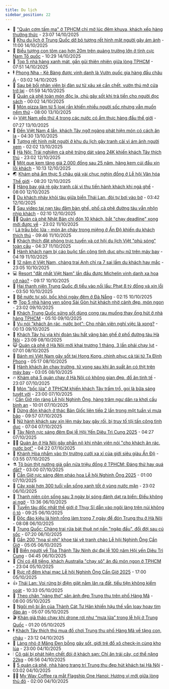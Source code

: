 ```yaml
---
title: Du lịch
sidebar_position: 22
---
```


<!-- dantri-du-lich:START -->
- 🥰 [&quot;Quán cơm tấm ma&quot; ở TPHCM chỉ mở lúc đêm khuya, khách xếp hàng thưởng thức](https://dantri.com.vn/du-lich/quan-com-tam-ma-o-tphcm-chi-mo-luc-dem-khuya-khach-xep-hang-thuong-thuc-20251013102957668.htm) - 23:07 14/10/2025
- 🥰 [Khu du lịch ở Trung Quốc dỡ bỏ tượng rết hình mặt người gây ám ảnh](https://dantri.com.vn/du-lich/khu-du-lich-o-trung-quoc-do-bo-tuong-ret-hinh-mat-nguoi-gay-am-anh-20251014150430568.htm) - 11:00 14/10/2025
- 🐻 [Biểu tượng con tôm cao hơn 20m trên quảng trường lớn ở tỉnh cực Nam Tổ quốc](https://dantri.com.vn/du-lich/bieu-tuong-con-tom-cao-hon-20m-tren-quang-truong-lon-o-tinh-cuc-nam-to-quoc-20251014145544010.htm) - 10:29 14/10/2025
- 🤩 [Top 5 nhà hàng xanh mát, gần gũi thiên nhiên giữa lòng TPHCM](https://dantri.com.vn/du-lich/top-5-nha-hang-xanh-mat-gan-gui-thien-nhien-giua-long-tphcm-20251013202303756.htm) - 07:51 14/10/2025
- 🕴 [Phong Nha - Kẻ Bàng được vinh danh là Vườn quốc gia hàng đầu châu Á](https://dantri.com.vn/du-lich/phong-nha-ke-bang-duoc-vinh-danh-la-vuon-quoc-gia-hang-dau-chau-a-20251014084438380.htm) - 03:02 14/10/2025
- 🤩 [Sau bê bối nhân viên bị đàn sư tử xâu xé cắn chết, vườn thú mở cửa trở lại](https://dantri.com.vn/du-lich/sau-be-boi-nhan-vien-bi-dan-su-tu-xau-xe-can-chet-vuon-thu-mo-cua-tro-lai-20251013231309726.htm) - 01:59 14/10/2025
- 🤠 [Quán cà phê toàn món độc lạ, chủ gây sốt khi trả tiền cho người đọc sách](https://dantri.com.vn/du-lich/quan-ca-phe-toan-mon-doc-la-chu-gay-sot-khi-tra-tien-cho-nguoi-doc-sach-20251011233008688.htm) - 00:02 14/10/2025
- 💪 [Món pizza làm từ 5 loại rắn khiến nhiều người sốc nhưng vẫn muốn nếm thử](https://dantri.com.vn/du-lich/mon-pizza-lam-tu-5-loai-ran-khien-nhieu-nguoi-soc-nhung-van-muon-nem-thu-20251012122050565.htm) - 08:00 13/10/2025
- 👍 [Việt Nam xếp thứ 4 trong các nước có ẩm thực hàng đầu thế giới](https://dantri.com.vn/du-lich/viet-nam-xep-thu-4-trong-cac-nuoc-co-am-thuc-hang-dau-the-gioi-20251013111459780.htm) - 07:27 13/10/2025
- 🚦 [Đến Việt Nam 4 lần, khách Tây ngỡ ngàng phát hiện món có cách ăn lạ](https://dantri.com.vn/du-lich/den-viet-nam-4-lan-khach-tay-ngo-ngang-phat-hien-mon-co-cach-an-la-20251011154209352.htm) - 04:30 13/10/2025
- 💪 [Tượng rết hình mặt người ở khu du lịch gây tranh cãi vì ám ảnh người xem](https://dantri.com.vn/du-lich/tuong-ret-hinh-mat-nguoi-o-khu-du-lich-gay-tranh-cai-vi-am-anh-nguoi-xem-20251012225931064.htm) - 02:02 13/10/2025
- 💃 [Hà Nội: Trải nghiệm cà phê trứng dát vàng 24K khiến khách Tây thích thú](https://dantri.com.vn/du-lich/ha-noi-trai-nghiem-ca-phe-trung-dat-vang-24k-khien-khach-tay-thich-thu-20251006220948245.htm) - 23:02 12/10/2025
- 👺 [Một que kem tăng giá 2.000 đồng sau 25 năm, hãng kem cúi đầu xin lỗi khách](https://dantri.com.vn/du-lich/mot-que-kem-tang-gia-2000-dong-sau-25-nam-hang-kem-cui-dau-xin-loi-khach-20251012112140734.htm) - 10:13 12/10/2025
- 🌏 [Khám phá ẩm thực 5 châu giá vài chục nghìn đồng ở Lễ hội Văn hóa Thế giới](https://dantri.com.vn/du-lich/kham-pha-am-thuc-5-chau-gia-vai-chuc-nghin-dong-o-le-hoi-van-hoa-the-gioi-20251012145604081.htm) - 08:20 12/10/2025
- 🎡 [Hãng bay giá rẻ gây tranh cãi vì thu tiền hành khách khi ngả ghế](https://dantri.com.vn/du-lich/hang-bay-gia-re-gay-tranh-cai-vi-thu-tien-hanh-khach-khi-nga-ghe-20251012113744568.htm) - 08:00 12/10/2025
- 🧰 [Du khách nhảy khỏi tàu giữa biển Thái Lan, đòi tự bơi vào bờ](https://dantri.com.vn/du-lich/du-khach-nhay-khoi-tau-giua-bien-thai-lan-doi-tu-boi-vao-bo-20251012103201390.htm) - 03:42 12/10/2025
- 💂 [Sau video tai nạn tàu đâm bàn ghế, phố cà phê đường tàu vẫn nhộn nhịp khách](https://dantri.com.vn/du-lich/sau-video-tai-nan-tau-dam-ban-ghe-pho-ca-phe-duong-tau-van-nhon-nhip-khach-20251012090914423.htm) - 02:10 12/10/2025
- 🧑‍🏫 [Quán cà phê Nhật Bản chỉ đón 10 khách, bắt &quot;chạy deadline&quot; xong mới được về](https://dantri.com.vn/du-lich/quan-ca-phe-nhat-ban-chi-don-10-khach-bat-chay-deadline-xong-moi-duoc-ve-20251011201133703.htm) - 23:02 11/10/2025
- 🕯 [Lá trầu bốc lửa - món ăn cháy trong miệng ở Ấn Độ khiến du khách thích thú](https://dantri.com.vn/du-lich/la-trau-boc-lua-mon-an-chay-trong-mieng-o-an-do-khien-du-khach-thich-thu-20251011150059847.htm) - 09:46 11/10/2025
- 👀 [Khách thích đặt phòng trực tuyến và cơ hội du lịch Việt &quot;phủ sóng&quot; toàn cầu](https://dantri.com.vn/du-lich/khach-thich-dat-phong-truc-tuyen-va-co-hoi-du-lich-viet-phu-song-toan-cau-20251010185113811.htm) - 04:37 11/10/2025
- 🎉 [Hành khách nam bị cáo buộc tấn công tình dục phụ nữ trên máy bay](https://dantri.com.vn/du-lich/hanh-khach-nam-bi-cao-buoc-tan-cong-tinh-duc-phu-nu-tren-may-bay-20251010231820694.htm) - 04:19 11/10/2025
- 🌊 [12 năm ở Việt Nam, chàng trai Anh chỉ ra 7 sai lầm du khách hay mắc](https://dantri.com.vn/du-lich/12-nam-o-viet-nam-chang-trai-anh-chi-ra-7-sai-lam-du-khach-hay-mac-20251006110406340.htm) - 23:05 10/10/2025
- 💻 [Resort &quot;đắt nhất Việt Nam&quot; lần đầu được Michelin vinh danh xa hoa cỡ nào?](https://dantri.com.vn/du-lich/resort-dat-nhat-viet-nam-lan-dau-duoc-michelin-vinh-danh-xa-hoa-co-nao-20251010123745768.htm) - 09:17 10/10/2025
- 💪 [Hai thanh niên Trung Quốc đi tiểu vào nồi lẩu: Phạt 8 tỷ đồng và xin lỗi](https://dantri.com.vn/du-lich/hai-thanh-nien-trung-quoc-di-tieu-vao-noi-lau-phat-8-ty-dong-va-xin-loi-20251010104044246.htm) - 03:50 10/10/2025
- 👺 [Bể nước tự sôi, bốc khói ngày đêm ở Đà Nẵng](https://dantri.com.vn/du-lich/be-nuoc-tu-soi-boc-khoi-ngay-dem-o-da-nang-20251006162311446.htm) - 02:15 10/10/2025
- 😎 [Top 5 nhà hàng ven sông Sài Gòn hút khách nhờ cảnh đẹp, món ngon](https://dantri.com.vn/du-lich/top-5-nha-hang-ven-song-sai-gon-hut-khach-nho-canh-dep-mon-ngon-20251009200059254.htm) - 23:02 09/10/2025
- 🌋 [Khách Trung Quốc sửng sốt dùng cọng rau muống thay ống hút ở nhà hàng TPHCM](https://dantri.com.vn/du-lich/khach-trung-quoc-sung-sot-dung-cong-rau-muong-thay-ong-hut-o-nha-hang-tphcm-20251008230705850.htm) - 05:10 09/10/2025
- 🌝 [Vụ nói &quot;khách ăn rác, nước bọt&quot;: Cho nhân viên nghỉ việc là xong?](https://dantri.com.vn/du-lich/vu-noi-khach-an-rac-nuoc-bot-cho-nhan-vien-nghi-viec-la-xong-20251008165217652.htm) - 00:13 09/10/2025
- 🧠 [Khách Tây hú vía khi đoàn tàu hất văng bàn ghế ở phố đường tàu Hà Nội](https://dantri.com.vn/du-lich/khach-tay-hu-via-khi-doan-tau-hat-vang-ban-ghe-o-pho-duong-tau-ha-noi-20251008204703716.htm) - 23:09 08/10/2025
- 😺 [Quán cà phê ở Hà Nội mới khai trương 1 tháng, 3 lần phải chạy lụt](https://dantri.com.vn/du-lich/quan-ca-phe-o-ha-noi-moi-khai-truong-1-thang-3-lan-phai-chay-lut-20251008133725976.htm) - 07:01 08/10/2025
- 💂 [Bánh mì Việt Nam gây sốt tại Hong Kong, chinh phục cả tài tử Tạ Đình Phong](https://dantri.com.vn/du-lich/banh-mi-viet-nam-gay-sot-tai-hong-kong-chinh-phuc-ca-tai-tu-ta-dinh-phong-20251008101042503.htm) - 05:17 08/10/2025
- 🌮 [Hành khách ăn chay trường, tử vong sau khi ăn suất ăn có thịt trên máy bay](https://dantri.com.vn/du-lich/hanh-khach-an-chay-truong-tu-vong-sau-khi-an-suat-an-co-thit-tren-may-bay-20251008094039301.htm) - 03:05 08/10/2025
- 🔥 [Khám phá 5 quán chay ở Hà Nội có không gian đẹp, đồ ăn tinh tế](https://dantri.com.vn/du-lich/kham-pha-5-quan-chay-o-ha-noi-co-khong-gian-dep-do-an-tinh-te-20251007141635115.htm) - 23:07 07/10/2025
- 🦏 [Món &quot;bốc lửa&quot; ở TPHCM khiến khách Tây trầm trồ, gọi là bữa sáng tuyệt vời](https://dantri.com.vn/du-lich/mon-boc-lua-o-tphcm-khien-khach-tay-tram-tro-goi-la-bua-sang-tuyet-voi-20251007181441457.htm) - 23:00 07/10/2025
- 🕯 [Cần Giờ rộn ràng Lễ hội Nghinh Ông, hàng trăm ngư dân ra khơi cầu bình an](https://dantri.com.vn/du-lich/can-gio-ron-rang-le-hoi-nghinh-ong-hang-tram-ngu-dan-ra-khoi-cau-binh-an-20251007155618573.htm) - 10:01 07/10/2025
- 🐻 [Dừng đón khách ở thác Bản Giốc liên tiếp 2 lần trong một tuần vì mưa bão](https://dantri.com.vn/du-lich/dung-don-khach-o-thac-ban-gioc-lien-tiep-2-lan-trong-mot-tuan-vi-mua-bao-20251007164635162.htm) - 09:57 07/10/2025
- 🥸 [Nữ hành khách say xỉn lên máy bay gây rối, bị truy tố tội tấn công tình dục](https://dantri.com.vn/du-lich/nu-hanh-khach-say-xin-len-may-bay-gay-roi-bi-truy-to-toi-tan-cong-tinh-duc-20251006223430474.htm) - 07:04 07/10/2025
- 💂 [Tây Ninh rực sáng đêm Đại lễ Hội Yến Diêu Trì Cung 2025](https://dantri.com.vn/du-lich/tay-ninh-ruc-sang-dem-dai-le-hoi-yen-dieu-tri-cung-2025-20251007090042043.htm) - 04:27 07/10/2025
- 🧑‍💻 [Quán ăn ở Hà Nội gây phẫn nộ khi nhân viên nói &quot;cho khách ăn rác, nước bọt&quot;](https://dantri.com.vn/du-lich/quan-an-o-ha-noi-gay-phan-no-khi-nhan-vien-noi-cho-khach-an-rac-nuoc-bot-20251007105552802.htm) - 04:22 07/10/2025
- 💪 [Khánh Hòa nhắm vào thị trường cưới xa xỉ của giới siêu giàu Ấn Độ](https://dantri.com.vn/du-lich/khanh-hoa-nham-vao-thi-truong-cuoi-xa-xi-cua-gioi-sieu-giau-an-do-20251006185322518.htm) - 03:55 07/10/2025
- ⚗️ [Tô bún thịt nướng giá gần nửa triệu đồng ở TPHCM: Đáng thử hay quá đắt?](https://dantri.com.vn/du-lich/to-bun-thit-nuong-gia-gan-nua-trieu-dong-o-tphcm-dang-thu-hay-qua-dat-20251001181306539.htm) - 03:00 07/10/2025
- 🌁 [Cần Giờ rực sáng đêm pháo hoa Lễ hội Nghinh Ông 2025](https://dantri.com.vn/du-lich/can-gio-ruc-sang-dem-phao-hoa-le-hoi-nghinh-ong-2025-20251006233123994.htm) - 01:00 07/10/2025
- 🧰 [Cây xoài hơn 300 tuổi vẫn sống xanh tốt ở vùng nước mặn](https://dantri.com.vn/du-lich/cay-xoai-hon-300-tuoi-van-song-xanh-tot-o-vung-nuoc-man-20251005113856189.htm) - 23:02 06/10/2025
- 🧰 [Thanh niên còn sống sau 3 ngày bị sóng đánh dạt ra biển: Điều không ai ngờ](https://dantri.com.vn/du-lich/thanh-nien-con-song-sau-3-ngay-bi-song-danh-dat-ra-bien-dieu-khong-ai-ngo-20251006171517834.htm) - 13:36 06/10/2025
- 🎉 [Tuyến tàu dốc nhất thế giới ở Thụy Sĩ dẫn vào ngôi làng trên núi không ô tô](https://dantri.com.vn/du-lich/tuyen-tau-doc-nhat-the-gioi-o-thuy-si-dan-vao-ngoi-lang-tren-nui-khong-o-to-20251003192731130.htm) - 09:25 06/10/2025
- 🤩 [Độc đáo kiệu lá hình rồng làm trong 7 ngày để đón Trung thu ở Hà Nội](https://dantri.com.vn/du-lich/doc-dao-kieu-la-hinh-rong-lam-trong-7-ngay-de-don-trung-thu-o-ha-noi-20251006112246958.htm) - 08:08 06/10/2025
- 👺 [Trung Quốc: Chàng trai rửa bát thuê nợ nần &quot;ngập đầu&quot;, đổi đời sau cú sốc](https://dantri.com.vn/du-lich/trung-quoc-chang-trai-rua-bat-thue-no-nan-ngap-dau-doi-doi-sau-cu-soc-20251006115528477.htm) - 07:20 06/10/2025
- 🧠 [Gần 200 &quot;họa sĩ nhí&quot; khoe tài vẽ tranh chào Lễ hội Nghinh Ông Cần Giờ](https://dantri.com.vn/du-lich/gan-200-hoa-si-nhi-khoe-tai-ve-tranh-chao-le-hoi-nghinh-ong-can-gio-20251006110304827.htm) - 05:05 06/10/2025
- 👨‍🏫 [Biển người về Tòa Thánh Tây Ninh dự đại lễ 100 năm Hội yến Diêu Trì Cung](https://dantri.com.vn/du-lich/bien-nguoi-ve-toa-thanh-tay-ninh-du-dai-le-100-nam-hoi-yen-dieu-tri-cung-20251006073526005.htm) - 04:45 06/10/2025
- 🦅 [Chỉ có 48 tiếng, khách Australia &quot;chạy sô&quot; ăn đủ món ngon ở TPHCM](https://dantri.com.vn/du-lich/chi-co-48-tieng-khach-australia-chay-so-an-du-mon-ngon-o-tphcm-20251005002852534.htm) - 23:04 05/10/2025
- 🌊 [Rực rỡ đêm khai mạc Lễ hội Nghinh Ông Cần Giờ 2025](https://dantri.com.vn/du-lich/ruc-ro-dem-khai-mac-le-hoi-nghinh-ong-can-gio-2025-20251005210401460.htm) - 17:00 05/10/2025
- 👍 [Thái Lan: Voi rừng bị điện giật nằm lăn ra đất, tiểu tiện không kiểm soát](https://dantri.com.vn/du-lich/thai-lan-voi-rung-bi-dien-giat-nam-lan-ra-dat-tieu-tien-khong-kiem-soat-20251005164850406.htm) - 10:33 05/10/2025
- 🫶 [Theo chân &quot;nàng thơ&quot; săn ảnh đẹp Trung thu trên phố Hàng Mã](https://dantri.com.vn/du-lich/theo-chan-nang-tho-san-anh-dep-trung-thu-tren-pho-hang-ma-20251005145641363.htm) - 08:00 05/10/2025
- 💯 [Ngôi mộ bí ẩn của Thành Cát Tư Hãn khiến hậu thế vẫn loay hoay tìm đáp án](https://dantri.com.vn/du-lich/ngoi-mo-bi-an-cua-thanh-cat-tu-han-khien-hau-the-van-loay-hoay-tim-dap-an-20251005110108205.htm) - 05:07 05/10/2025
- 🎬 [Khán giả tháo chạy khi drone rơi như “mưa lửa” trong lễ hội ở Trung Quốc](https://dantri.com.vn/du-lich/khan-gia-thao-chay-khi-drone-roi-nhu-mua-lua-trong-le-hoi-o-trung-quoc-20251005004930200.htm) - 01:20 05/10/2025
- 🕴 [Khách Tây thích thú mua đồ chơi Trung thu phố Hàng Mã về tặng con, cháu](https://dantri.com.vn/du-lich/khach-tay-thich-thu-mua-do-choi-trung-thu-pho-hang-ma-ve-tang-con-chau-20251005061011750.htm) - 23:12 04/10/2025
- 🦅 [Làng nhỏ ở Măng Đen bỗng gây sốt, giới trẻ đổ xô check-in cùng kho lúa](https://dantri.com.vn/du-lich/lang-nho-o-mang-den-bong-gay-sot-gioi-tre-do-xo-check-in-cung-kho-lua-20251004155602328.htm) - 23:00 04/10/2025
- 🕯 [Cô gái bị phát hiện chết đói ở khách sạn: Chỉ ăn trái cây, cơ thể nặng 22kg](https://dantri.com.vn/du-lich/co-gai-bi-phat-hien-chet-doi-o-khach-san-chi-an-trai-cay-co-the-nang-22kg-20251004115523344.htm) - 06:56 04/10/2025
- 🥸 [5 quán cà phê, nhà hàng trang trí Trung thu đẹp hút khách tại Hà Nội](https://dantri.com.vn/du-lich/5-quan-ca-phe-nha-hang-trang-tri-trung-thu-dep-hut-khach-tai-ha-noi-20251003152258739.htm) - 03:02 04/10/2025
- 👨‍🏫 [My Way Coffee ra mắt Flagship One Hanoi: Hương vị mới giữa lòng thủ đô](https://dantri.com.vn/du-lich/my-way-coffee-ra-mat-flagship-one-hanoi-huong-vi-moi-giua-long-thu-do-20251004075722357.htm) - 02:00 04/10/2025<!-- dantri-du-lich:END -->
